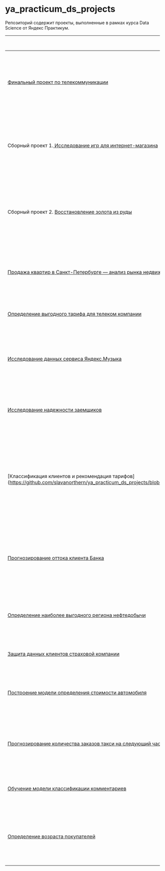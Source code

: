 # ya_practicum_ds_projects
Репозиторий содержит проекты, выполненные в рамках курса Data Science  от Яндекс Практикум.

| Название проекта | Описание | Инструменты и библиотеки |
| --- | --- |--- | 
|[Финальный проект по телекоммуникации](https://github.com/slavanorthern/ya_practicum_ds_projects/blob/main/%D0%A4%D0%B8%D0%BD%D0%B0%D0%BB%D1%8C%D0%BD%D1%8B%D0%B9%20%D0%BF%D1%80%D0%BE%D0%B5%D0%BA%D1%82%20%D0%A2%D0%B5%D0%BB%D0%B5%D0%BA%D0%BE%D0%BC.ipynb) | На основе предоставленных данных о клиентах, информации о их тарифах и договорах подготовлен прототип модели машинного обучения для прогнозирования оттока клиентов. | _Python, Pandas, Numpy, Matplotlib, Seaborn, Scikit-Learn, Catboost, EDA_ | 
| Сборный проект 1.[ Исследование игр для интернет-магазина ](https://github.com/slavanorthern/ya_practicum_ds_projects/blob/main/%D0%A1%D0%B1%D0%BE%D1%80%D0%BD%D1%8B%D0%B9%20%D0%BF%D1%80%D0%BE%D0%B5%D0%BA%D1%82%201.%20%D0%98%D1%81%D1%81%D0%BB%D0%B5%D0%B4%D0%BE%D0%B2%D0%B0%D0%BD%D0%B8%D0%B5%20%D0%B8%D0%B3%D1%80%20%D0%B4%D0%BB%D1%8F%20%D0%B8%D0%BD%D1%82%D0%B5%D1%80%D0%BD%D0%B5%D1%82-%D0%BC%D0%B0%D0%B3%D0%B0%D0%B7%D0%B8%D0%BD%D0%B0.ipynb)  | Из открытых источников доступны исторические данные о продажах игр, оценки пользователей и экспертов, жанры и платформы. Выявлены определяющие успешность игры закономерности. |  _Python, Pandas, Numpy, Matplotlib, Seaborn, Scipy, EDA_ | 
| Сборный проект 2. [Восстановление золота из руды](https://github.com/slavanorthern/ya_practicum_ds_projects/blob/main/%D0%A1%D0%B1%D0%BE%D1%80%D0%BD%D1%8B%D0%B9%20%D0%BF%D1%80%D0%BE%D0%B5%D0%BA%D1%82%202.%20%D0%98%D1%81%D1%81%D0%BB%D0%B5%D0%B4%D0%BE%D0%B2%D0%B0%D0%BD%D0%B8%D0%B5%20%D1%82%D0%B5%D1%85%D0%BD%D0%BE%D0%BB%D0%BE%D0%B3%D0%B8%D1%87%D0%B5%D1%81%D0%BA%D0%BE%D0%B3%D0%BE%20%D0%BF%D1%80%D0%BE%D1%86%D0%B5%D1%81%D1%81%D0%B0%20%D0%BE%D1%87%D0%B8%D1%81%D1%82%D0%BA%D0%B8%20%D0%B7%D0%BE%D0%BB%D0%BE%D1%82%D0%B0.ipynb) | Подготовлен прототип модели машинного обучения. Модель  предсказывает коэффициент восстановления золота из золотосодержащей руды, чтобы оптимизировать производство. | _Python, Pandas, Numpy, Matplotlib, Seaborn, Scikit-Learn, EDA_ | 
|[ Продажа квартир в Санкт-Петербурге — анализ рынка недвижимости ](https://github.com/slavanorthern/ya_practicum_ds_projects/blob/main/3.%20%D0%9F%D1%80%D0%BE%D0%B4%D0%B0%D0%B6%D0%B0%20%D0%BA%D0%B2%D0%B0%D1%80%D1%82%D0%B8%D1%80%20%D0%B2%20%D0%A1%D0%B0%D0%BD%D0%BA%D1%82-%D0%9F%D0%B5%D1%82%D0%B5%D1%80%D0%B1%D1%83%D1%80%D0%B3%D0%B5%20%E2%80%94%20%D0%B0%D0%BD%D0%B0%D0%BB%D0%B8%D0%B7%20%D1%80%D1%8B%D0%BD%D0%BA%D0%B0%20%D0%BD%D0%B5%D0%B4%D0%B2%D0%B8%D0%B6%D0%B8%D0%BC%D0%BE%D1%81%D1%82%D0%B8.ipynb) | С помощью данных сервиса Яндекс.Недвижимость определена рыночная стоимость объектов недвижимости и типичные параметры квартир | _Python, Pandas, Matplotlib, предобработка данных, EDA_ | 
|  [ Определение выгодного тарифа для телеком компании](https://github.com/slavanorthern/ya_practicum_ds_projects/blob/main/4.%20%D0%9E%D0%BF%D1%80%D0%B5%D0%B4%D0%B5%D0%BB%D0%B5%D0%BD%D0%B8%D0%B5%20%D0%B2%D1%8B%D0%B3%D0%BE%D0%B4%D0%BD%D0%BE%D0%B3%D0%BE%20%D1%82%D0%B0%D1%80%D0%B8%D1%84%D0%B0%20%D0%B4%D0%BB%D1%8F%20%D1%82%D0%B5%D0%BB%D0%B5%D0%BA%D0%BE%D0%BC%20%D0%BA%D0%BE%D0%BC%D0%BF%D0%B0%D0%BD%D0%B8%D0%B8.ipynb) | Анализ поведения клиентов для выявления наиболее прибыльного тарифа телеком компании. | _Python, Pandas, Matplotlib, предобработка данных, SciPy_| 
|  [Исследование данных сервиса Яндекс.Музыка](https://github.com/slavanorthern/ya_practicum_ds_projects/blob/main/1.%20%D0%98%D1%81%D1%81%D0%BB%D0%B5%D0%B4%D0%BE%D0%B2%D0%B0%D0%BD%D0%B8%D0%B5%20%D0%B4%D0%B0%D0%BD%D0%BD%D1%8B%D1%85%20%D1%81%D0%B5%D1%80%D0%B2%D0%B8%D1%81%D0%B0%20%D0%AF%D0%BD%D0%B4%D0%B5%D0%BA%D1%81.%D0%9C%D1%83%D0%B7%D1%8B%D0%BA%D0%B0.ipynb) | На основе данных сервиса Яндекс Музыка выявлены общее и различие в музыкальных предпочтениях пользователей Москвы и Санкт-Петербурга | _Python, Pandas, предобработка данных_| 
|  [Исследование надежности заемщиков](https://github.com/slavanorthern/ya_practicum_ds_projects/blob/main/2.%20%D0%98%D1%81%D1%81%D0%BB%D0%B5%D0%B4%D0%BE%D0%B2%D0%B0%D0%BD%D0%B8%D0%B5%20%D0%BD%D0%B0%D0%B4%D0%B5%D0%B6%D0%BD%D0%BE%D1%81%D1%82%D0%B8%20%D0%B7%D0%B0%D0%B5%D0%BC%D1%89%D0%B8%D0%BA%D0%BE%D0%B2.ipynb) | На основе статистики о платёжеспособности клиентов выявлены признаки, влияющие на факт возврата кредита в срок | _Python, Pandas, предобработка данных_ | 
|  [Классификация клиентов и рекомендация тарифов] (https://github.com/slavanorthern/ya_practicum_ds_projects/blob/main/5.%20%D0%9A%D0%BB%D0%B0%D1%81%D1%81%D0%B8%D1%84%D0%B8%D0%BA%D0%B0%D1%86%D0%B8%D1%8F%20%D0%BA%D0%BB%D0%B8%D0%B5%D0%BD%D1%82%D0%BE%D0%B2%20%D0%B8%20%D1%80%D0%B5%D0%BA%D0%BE%D0%BC%D0%B5%D0%BD%D0%B4%D0%B0%D1%86%D0%B8%D1%8F%20%D1%82%D0%B0%D1%80%D0%B8%D1%84%D0%BE%D0%B2.ipynb) | Оператор мобильной связи хочет построить систему, способную проанализировать поведение клиентов и предложить новый тариф: «Смарт» или «Ультра». Цель - построить модель для задачи классификации с максимально большим значением accuracy, которая выберет подходящий тариф.|  _Python, Pandas,Scikit-Learn_ | 
| [Прогнозирование оттока клиента Банка ](https://github.com/slavanorthern/ya_practicum_ds_projects/blob/main/6.%20%D0%9F%D1%80%D0%BE%D0%B3%D0%BD%D0%BE%D0%B7%D0%B8%D1%80%D0%BE%D0%B2%D0%B0%D0%BD%D0%B8%D0%B5%20%D0%BE%D1%82%D1%82%D0%BE%D0%BA%D0%B0%20%D0%BA%D0%BB%D0%B8%D0%B5%D0%BD%D1%82%D0%B0%20%D0%91%D0%B0%D0%BD%D0%BA%D0%B0.ipynb) | Построена модель МО для прогнозирования, уйдёт клиент из банка в ближайшее время или нет. В распоряжении исторические данные о поведении клиентов и расторжении договоров с банком. | _Python, Pandas, Scikit-Learn, Matplotlib_ | 
| [Определение наиболее выгодного региона нефтедобычи](https://github.com/slavanorthern/ya_practicum_ds_projects/blob/main/7.%20%D0%9E%D0%BF%D1%80%D0%B5%D0%B4%D0%B5%D0%BB%D0%B5%D0%BD%D0%B8%D0%B5%20%D0%BD%D0%B0%D0%B8%D0%B1%D0%BE%D0%BB%D0%B5%D0%B5%20%D0%B2%D1%8B%D0%B3%D0%BE%D0%B4%D0%BD%D0%BE%D0%B3%D0%BE%20%D1%80%D0%B5%D0%B3%D0%B8%D0%BE%D0%BD%D0%B0%20%D0%BD%D0%B5%D1%84%D1%82%D0%B5%D0%B4%D0%BE%D0%B1%D1%8B%D1%87%D0%B8.ipynb) | На основе данных геологии и характеристик скважен построена модель для определения региона, где добыча принесет наибольшую прибыль | _Python, Pandas, Seaborn,  SciPy, Scikit-Learn, Bootstrap_ | 
| [Защита данных клиентов страховой компании](https://github.com/slavanorthern/ya_practicum_ds_projects/blob/main/8.%20%D0%97%D0%B0%D1%89%D0%B8%D1%82%D0%B0%20%D0%B4%D0%B0%D0%BD%D0%BD%D1%8B%D1%85%20%D0%BA%D0%BB%D0%B8%D0%B5%D0%BD%D1%82%D0%BE%D0%B2%20%D1%81%D1%82%D1%80%D0%B0%D1%85%D0%BE%D0%B2%D0%BE%D0%B9%20%D0%BA%D0%BE%D0%BC%D0%BF%D0%B0%D0%BD%D0%B8%D0%B8.ipynb) | Разработка модели анонимизации персональных данных| _Python, Pandas, Numpy, Scikit-Learn_ | 
| [Построение модели определения стоимости автомобиля](https://github.com/slavanorthern/ya_practicum_ds_projects/blob/main/9.%20%D0%9F%D0%BE%D1%81%D1%82%D1%80%D0%BE%D0%B5%D0%BD%D0%B8%D0%B5%20%D0%BC%D0%BE%D0%B4%D0%B5%D0%BB%D0%B8%20%D0%BE%D0%BF%D1%80%D0%B5%D0%B4%D0%B5%D0%BB%D0%B5%D0%BD%D0%B8%D1%8F%20%D1%81%D1%82%D0%BE%D0%B8%D0%BC%D0%BE%D1%81%D1%82%D0%B8%20%D0%B0%D0%B2%D1%82%D0%BE%D0%BC%D0%BE%D0%B1%D0%B8%D0%BB%D1%8F.ipynb) | Разработка системы рекомендации стоимости автомобиля на основе его описания | _Python, Pandas, Seaborn,  Numpy, Matplotlib, Scikit-Learn, lightgbm, catboost_ | 
| [Прогнозирование количества заказов такси на следующий час](https://github.com/slavanorthern/ya_practicum_ds_projects/blob/main/10.%20%D0%9F%D1%80%D0%BE%D0%B3%D0%BD%D0%BE%D0%B7%D0%B8%D1%80%D0%BE%D0%B2%D0%B0%D0%BD%D0%B8%D0%B5%20%D0%BA%D0%BE%D0%BB%D0%B8%D1%87%D0%B5%D1%81%D1%82%D0%B2%D0%B0%20%D0%B7%D0%B0%D0%BA%D0%B0%D0%B7%D0%BE%D0%B2%20%D1%82%D0%B0%D0%BA%D1%81%D0%B8%20%D0%BD%D0%B0%20%D1%81%D0%BB%D0%B5%D0%B4%D1%83%D1%8E%D1%89%D0%B8%D0%B9%20%D1%87%D0%B0%D1%81.ipynb) | Разработка системы предсказания объема заказа на основе исторических данных о заказах такси в аэропортах. | _Python, Pandas,  Numpy, Matplotlib,  Scikit-Learn, Statsmodels, lightgbm, catboost_ | 
|  [Обучение модели классификации комментариев](https://github.com/slavanorthern/ya_practicum_ds_projects/blob/main/11.%20%D0%9E%D0%B1%D1%83%D1%87%D0%B5%D0%BD%D0%B8%D0%B5%20%D0%BC%D0%BE%D0%B4%D0%B5%D0%BB%D0%B8%20%D0%BA%D0%BB%D0%B0%D1%81%D1%81%D0%B8%D1%84%D0%B8%D0%BA%D0%B0%D1%86%D0%B8%D0%B8%20%D0%BA%D0%BE%D0%BC%D0%BC%D0%B5%D0%BD%D1%82%D0%B0%D1%80%D0%B8%D0%B5%D0%B2.ipynb) | Определение токсичности комментарией в вики-сообществе. | _Python, Pandas,  Numpy, Matplotlib,  Scikit-Learn, nltk, tf-idf_ | 
|  [Определение возраста покупателей](https://github.com/slavanorthern/ya_practicum_ds_projects/blob/main/12.%20%D0%9E%D0%BF%D1%80%D0%B5%D0%B4%D0%B5%D0%BB%D0%B5%D0%BD%D0%B8%D0%B5%20%D0%B2%D0%BE%D0%B7%D1%80%D0%B0%D1%81%D1%82%D0%B0%20%D0%BF%D0%BE%D0%BA%D1%83%D0%BF%D0%B0%D1%82%D0%B5%D0%BB%D0%B5%D0%B9.ipynb) | Построена модель, которая по фотографии определяет приблизительный возраст человека. В распоряжении набор фотографий людей с указанием возраста. | _Python, Pandas,  Numpy, Matplotlib, PIL, Keras_ | 
